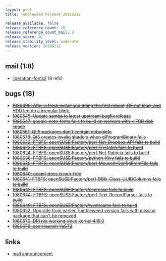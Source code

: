 ```yaml
---
layout: post
title: Tumbleweed Release 20180212

release_available: false
release_reference_count: 26
release_reference_count_mail: 8
release_score: 81
release_stability_level: moderate
release_version: 20180212
---
```


## mail (1:8)

- [liberation-fonts2](https://lists.opensuse.org/opensuse-factory/2018-02/msg00473.html) (8 refs)

## bugs (18)

<!--more-->

- ~~[1080495: After a fresh install and doing the first reboot, DE not load, and HDD led do a irregular blink.](https://bugzilla.opensuse.org/show_bug.cgi?id=1080495)~~
- ~~[1080545: Update samba to latest upstream bugfix release](https://bugzilla.opensuse.org/show_bug.cgi?id=1080545)~~
- ~~[1080547: google-noto-fonts fails to build on workers with < 7GB disk space](https://bugzilla.opensuse.org/show_bug.cgi?id=1080547)~~
- ~~[1080551: Qt 5 packages don't contain debuginfo](https://bugzilla.opensuse.org/show_bug.cgi?id=1080551)~~
- ~~[1080578: Qt5 creates invalid shaders when glProgramBinary fails](https://bugzilla.opensuse.org/show_bug.cgi?id=1080578)~~
- ~~[1080622: FTBFS: openSUSE:Factory/perl-Net-Dropbox-API fails to build](https://bugzilla.opensuse.org/show_bug.cgi?id=1080622)~~
- ~~[1080623: FTBFS: openSUSE:Factory/perl-TryCatch  fails to build](https://bugzilla.opensuse.org/show_bug.cgi?id=1080623)~~
- ~~[1080624: FTBFS: openSUSE:Factory/perl-Net-Patricia fails to build](https://bugzilla.opensuse.org/show_bug.cgi?id=1080624)~~
- ~~[1080638: FTBFS: openSUSE:Factory/python-Kivy fails to build](https://bugzilla.opensuse.org/show_bug.cgi?id=1080638)~~
- ~~[1080639: FTBFS: openSUSE:Factory/perl-MouseX-ConfigFromFile fails to build](https://bugzilla.opensuse.org/show_bug.cgi?id=1080639)~~
- ~~[1080640: ocaml-docs is non-free](https://bugzilla.opensuse.org/show_bug.cgi?id=1080640)~~
- ~~[1080641: FTBFS: openSUSE:Factory/perl-DBIx-Class-UUIDColumns fails to build](https://bugzilla.opensuse.org/show_bug.cgi?id=1080641)~~
- ~~[1080642: FTBFS: openSUSE:Factory/espresso fails to build](https://bugzilla.opensuse.org/show_bug.cgi?id=1080642)~~
- ~~[1080644: FTBFS: openSUSE:Factory/perl-Text-RecordParser fails to build](https://bugzilla.opensuse.org/show_bug.cgi?id=1080644)~~
- ~~[1080646: FTBFS: openSUSE:Factory/wvstreams fails to build](https://bugzilla.opensuse.org/show_bug.cgi?id=1080646)~~
- [1080652: Upgrade from earlier Tumbleweed version fails with missing package that can't be removed](https://bugzilla.opensuse.org/show_bug.cgi?id=1080652)
- ~~[1080670: DRI not working since kernel 4.15.0](https://bugzilla.opensuse.org/show_bug.cgi?id=1080670)~~
- ~~[1080676: can't launch YaST2](https://bugzilla.opensuse.org/show_bug.cgi?id=1080676)~~



## links

- [mail announcement](https://lists.opensuse.org/opensuse-factory/2018-02/msg00472.html)
